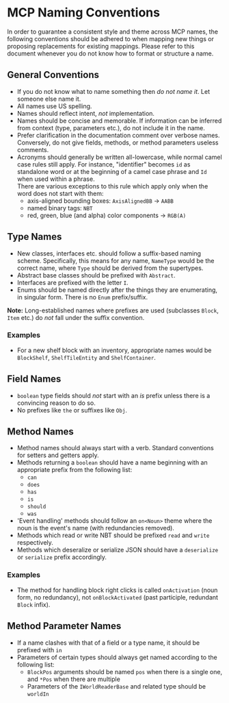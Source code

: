 MCP Naming Conventions
======================

In order to guarantee a consistent style and theme across MCP names, the following conventions
should be adhered to when mapping new things or proposing replacements for existing mappings.
Please refer to this document whenever you do not know how to format or structure a name.

General Conventions
-------------------
 - If you do not know what to name something then *do not name it*. Let someone else name it.
 - All names use US spelling.
 - Names should reflect intent, *not* implementation.
 - Names should be concise and memorable. If information can be inferred from context (type, parameters etc.),
   do not include it in the name.
 - Prefer clarification in the documentation comment over verbose names. Conversely, do not give fields,
   methods, or method parameters useless comments.
 - Acronyms should generally be written all-lowercase, while normal camel case rules still apply.
   For instance, "identifier" becomes `id` as standalone word or at the beginning of a camel case phrase and
   `Id` when used within a phrase.<br>
   There are various exceptions to this rule which apply only when the word does not start with them:
     - axis-aligned bounding boxes: `AxisAlignedBB` → `AABB`
     - named binary tags: `NBT`
     - red, green, blue (and alpha) color components → `RGB(A)`

Type Names
----------
 - New classes, interfaces etc. should follow a suffix-based naming scheme.
   Specifically, this means for any name, `NameType` would be the correct name, where `Type` should be
   derived from the supertypes.
 - Abstract base classes should be prefixed with `Abstract`.
 - Interfaces are prefixed with the letter `I`.
 - Enums should be named directly after the things they are enumerating, in singular form.
   There is no `Enum` prefix/suffix.

**Note:** Long-established names where prefixes are used (subclasses `Block`, `Item` etc.)
do *not* fall under the suffix convention.

### Examples
 - For a new shelf block with an inventory, appropriate names would be `BlockShelf`, `ShelfTileEntity` and
   `ShelfContainer`.

Field Names
-----------
 - `boolean` type fields should *not* start with an *is* prefix unless there is a convincing reason to do so.
 - No prefixes like `the` or suffixes like `Obj`.

Method Names
------------
 - Method names should always start with a verb. Standard conventions for setters and getters apply.
 - Methods returning a `boolean` should have a name beginning with an appropriate prefix from the following list:
     - `can` 
     - `does`
     - `has`
     - `is`
     - `should`
     - `was`
 - 'Event handling' methods should follow an `on<Noun>` theme where the noun is the event's name
   (with redundancies removed).
 - Methods which read or write NBT should be prefixed `read` and `write` respectively.
 - Methods which deseralize or serialize JSON should have a `deserialize` or `serialize` prefix accordingly. 

### Examples
 - The method for handling block right clicks is called `onActivation` (noun form, no redundancy),
   not `onBlockActivated` (past participle, redundant `Block` infix).

Method Parameter Names
----------------------
 - If a name clashes with that of a field or a type name, it should be prefixed with `in`
 - Parameters of certain types should always get named according to the following list:
     - `BlockPos` arguments should be named `pos` when there is a single one, and `*Pos` when there are multiple
     - Parameters of the `IWorldReaderBase` and related type should be `worldIn`